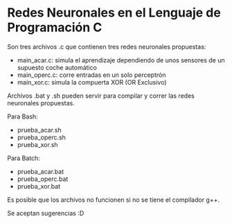 # Redes Neuronales en el Lenguaje de Programación C

Son tres archivos .c que contienen tres redes neuronales propuestas:
  - main_acar.c: simula el aprendizaje dependiendo de unos sensores de un supuesto coche automático
  - main_operc.c: corre entradas en un solo perceptrón
  - main_xor.c: simula la compuerta XOR (OR Exclusivo)
  
Archivos .bat y .sh pueden servir para compilar y correr las redes neuronales propuestas.

Para Bash:
  - prueba_acar.sh
  - prueba_operc.sh
  - prueba_xor.sh
  
Para Batch:
  - prueba_acar.bat
  - prueba_operc.bat
  - prueba_xor.bat

Es posible que los archivos no funcionen si no se tiene el compilador g++.

Se aceptan sugerencias :D
